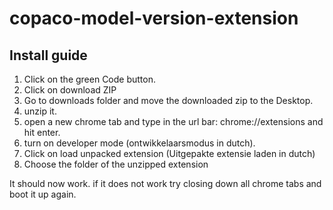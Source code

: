 # copaco-model-version-extension

## Install guide

1. Click on the green Code button.
2. Click on download ZIP
3. Go to downloads folder and move the downloaded zip to the Desktop.
4. unzip it.
5. open a new chrome tab and type in the url bar: chrome://extensions and hit enter.
6. turn on developer mode (ontwikkelaarsmodus in dutch).
7. Click on load unpacked extension (Uitgepakte extensie laden in dutch)
8. Choose the folder of the unzipped extension

It should now work.
if it does not work try closing down all chrome tabs and boot it up again.
